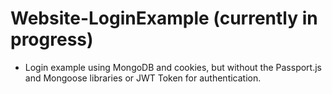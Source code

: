 # Website-LoginExample (currently in progress)
* Login example using MongoDB and cookies, but without the Passport.js and Mongoose libraries or JWT Token for authentication.
